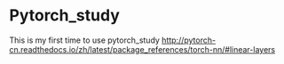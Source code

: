 # Pytorch_study
This is my first time to use pytorch_study
http://pytorch-cn.readthedocs.io/zh/latest/package_references/torch-nn/#linear-layers
